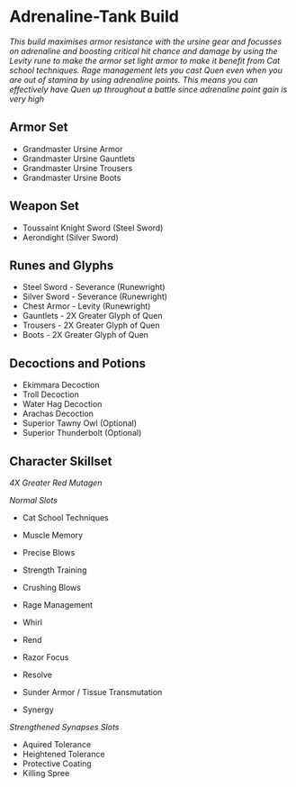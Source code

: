 # Adrenaline-Tank Build

*This build maximises armor resistance with the ursine gear and focusses on adrenaline and boosting critical hit chance and damage by using the Levity rune to make the armor set light armor to make it benefit from Cat school techniques. Rage management lets you cast Quen even when you are out of stamina by using adrenaline points. This means you can effectively have Quen up throughout a battle since adrenaline point gain is very high*

## Armor Set

* Grandmaster Ursine Armor
* Grandmaster Ursine Gauntlets
* Grandmaster Ursine Trousers
* Grandmaster Ursine Boots

## Weapon Set

* Toussaint Knight Sword (Steel Sword)
* Aerondight (Silver Sword)

## Runes and Glyphs

* Steel Sword - Severance (Runewright)
* Silver Sword - Severance (Runewright)
* Chest Armor - Levity (Runewright)
* Gauntlets - 2X Greater Glyph of Quen
* Trousers - 2X Greater Glyph of Quen
* Boots - 2X Greater Glyph of Quen

## Decoctions and Potions

* Ekimmara Decoction
* Troll Decoction
* Water Hag Decoction
* Arachas Decoction
* Superior Tawny Owl (Optional)
* Superior Thunderbolt (Optional)

## Character Skillset

*4X Greater Red Mutagen*

*Normal Slots*
* Cat School Techniques
* Muscle Memory
* Precise Blows

* Strength Training
* Crushing Blows
* Rage Management

* Whirl
* Rend
* Razor Focus

* Resolve
* Sunder Armor / Tissue Transmutation
* Synergy

*Strengthened Synapses Slots*
* Aquired Tolerance
* Heightened Tolerance
* Protective Coating
* Killing Spree